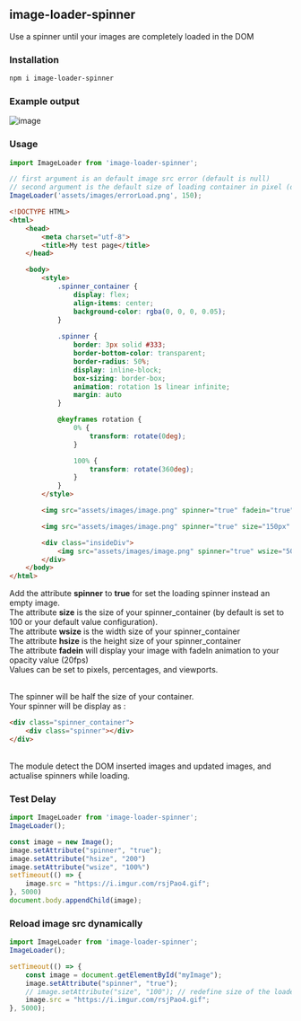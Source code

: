 
## image-loader-spinner
Use a spinner until your images are completely loaded in the DOM

### Installation
```bash
npm i image-loader-spinner
```

### Example output
![image](https://i.imgur.com/j6X4n5D.gif)

### Usage
```javascript
import ImageLoader from 'image-loader-spinner';

// first argument is an default image src error (default is null)
// second argument is the default size of loading container in pixel (default is 100)
ImageLoader('assets/images/errorLoad.png', 150);
```

```html
<!DOCTYPE HTML>
<html>
    <head>
        <meta charset="utf-8">
        <title>My test page</title>
    </head>

    <body>
        <style>
            .spinner_container {
                display: flex;
                align-items: center;
                background-color: rgba(0, 0, 0, 0.05);
            }
            
            .spinner {
                border: 3px solid #333;
                border-bottom-color: transparent;
                border-radius: 50%;
                display: inline-block;
                box-sizing: border-box;
                animation: rotation 1s linear infinite;
                margin: auto
            }

            @keyframes rotation {
                0% {
                    transform: rotate(0deg);
                }

                100% {
                    transform: rotate(360deg);
                }
            }
        </style>

        <img src="assets/images/image.png" spinner="true" fadein="true"/> <!-- Show spinner container with defaultSize and fadeIn animation -->

        <img src="assets/images/image.png" spinner="true" size="150px" /> <!-- Show spinner container with widthSize 150px, heightSize 150px -->

        <div class="insideDiv">
            <img src="assets/images/image.png" spinner="true" wsize="50%" hsize="200px" /> <!-- Show spinner container with widthSize 50px, heightSize 200px -->
        </div>
    </body>
</html>
```

Add the attribute **spinner** to **true** for set the loading spinner instead an empty image.<br />
The attribute **size** is the size of your spinner_container (by default is set to 100 or your default value configuration).<br />
The attribute **wsize** is the width size of your spinner_container<br />
The attribute **hsize** is the height size of your spinner_container<br />
The attribute **fadein** will display your image with fadeIn animation to your opacity value (20fps)<br />
Values can be set to pixels, percentages, and viewports.<br /><br/>

The spinner will be half the size of your container.<br />
Your spinner will be display as :
```html
<div class="spinner_container">
    <div class="spinner"></div>
</div>
```
<br />
The module detect the DOM inserted images and updated images, and actualise spinners while loading.

### Test Delay
```javascript
import ImageLoader from 'image-loader-spinner';
ImageLoader();

const image = new Image();
image.setAttribute("spinner", "true");
image.setAttribute("hsize", "200")
image.setAttribute("wsize", "100%")
setTimeout(() => {
	image.src = "https://i.imgur.com/rsjPao4.gif";
}, 5000)
document.body.appendChild(image);
```

### Reload image src dynamically
```javascript
import ImageLoader from 'image-loader-spinner';
ImageLoader();

setTimeout(() => {
    const image = document.getElementById("myImage");
    image.setAttribute("spinner", "true");
    // image.setAttribute("size", "100"); // redefine size of the loader container
    image.src = "https://i.imgur.com/rsjPao4.gif";
}, 5000);
```